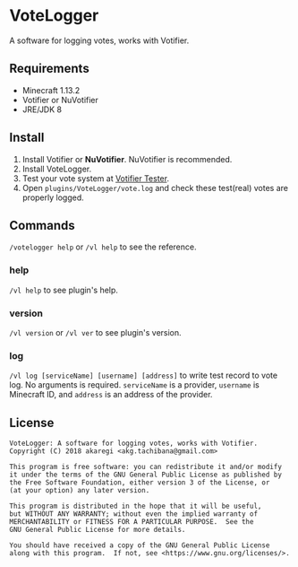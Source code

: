 # VoteLogger

A software for logging votes, works with Votifier.

## Requirements

* Minecraft 1.13.2
* Votifier or NuVotifier
* JRE/JDK 8

## Install

1. Install Votifier or **NuVotifier**. NuVotifier is recommended.
1. Install VoteLogger.
1. Test your vote system at [Votifier Tester](https://mctools.org/votifier-tester).
1. Open `plugins/VoteLogger/vote.log` and check these test(real) votes are properly logged.

## Commands

`/votelogger help` or `/vl help` to see the reference.

### help

`/vl help` to see plugin's help.

### version

`/vl version` or `/vl ver` to see plugin's version.

### log

`/vl log [serviceName] [username] [address]` to write test record to vote log. No arguments is required. `serviceName` is a provider, `username` is Minecraft ID, and `address` is an address of the provider.

## License

```text
VoteLogger: A software for logging votes, works with Votifier.
Copyright (C) 2018 akaregi <akg.tachibana@gmail.com>

This program is free software: you can redistribute it and/or modify
it under the terms of the GNU General Public License as published by
the Free Software Foundation, either version 3 of the License, or
(at your option) any later version.

This program is distributed in the hope that it will be useful,
but WITHOUT ANY WARRANTY; without even the implied warranty of
MERCHANTABILITY or FITNESS FOR A PARTICULAR PURPOSE.  See the
GNU General Public License for more details.

You should have received a copy of the GNU General Public License
along with this program.  If not, see <https://www.gnu.org/licenses/>.
 ```
